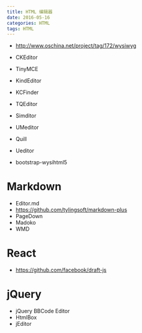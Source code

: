 ```yaml
---
title: HTML 编辑器
date: 2016-05-16
categories: HTML
tags: HTML
---
```


- http://www.oschina.net/project/tag/172/wysiwyg

- CKEditor
- TinyMCE
- KindEditor
- KCFinder
- TQEditor
- Simditor
- UMeditor
- Quill
- Ueditor
- bootstrap-wysihtml5

# Markdown
- Editor.md
- https://github.com/tylingsoft/markdown-plus
- PageDown
- Madoko
- WMD

# React
- https://github.com/facebook/draft-js

# jQuery
- jQuery BBCode Editor
- HtmlBox
- jEditor
